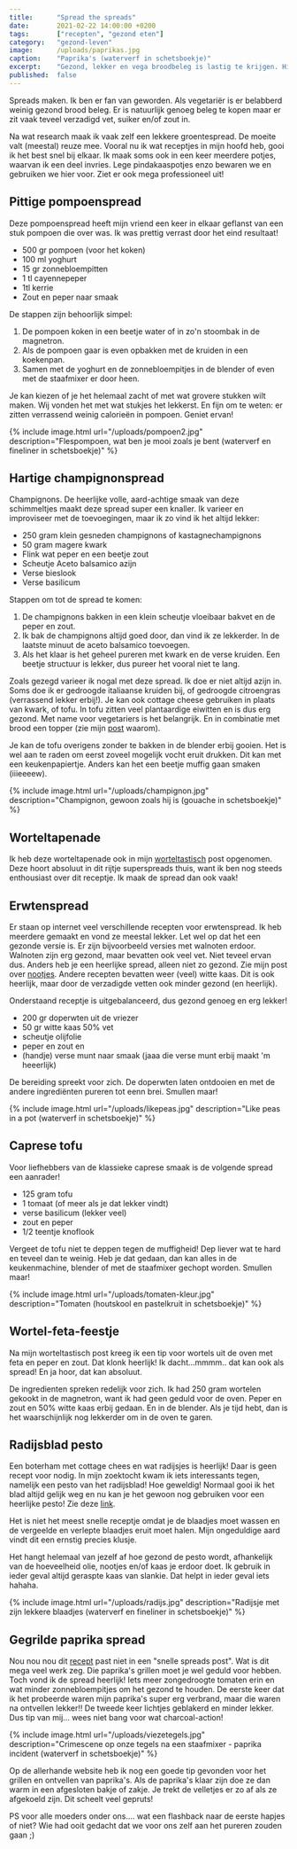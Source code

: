 ```yaml
---
title:      "Spread the spreads"
date:       2021-02-22 14:00:00 +0200
tags:       ["recepten", "gezond eten"]
category:   "gezond-leven"
image:      /uploads/paprikas.jpg
caption:    "Paprika's (waterverf in schetsboekje)"
excerpt:    "Gezond, lekker en vega broodbeleg is lastig te krijgen. Hier een vind je een aantal lekkere groentespread recepten voor wat blijheid op je bammetje."
published:  false
---
```

Spreads maken. Ik ben er fan van geworden. Als vegetariër is er belabberd weinig gezond brood beleg. Er is natuurlijk genoeg beleg te kopen maar er zit vaak teveel verzadigd vet, suiker en/of zout in.

Na wat research maak ik vaak zelf een lekkere groentespread. De moeite valt (meestal) reuze mee. Vooral nu ik wat receptjes in mijn hoofd heb, gooi ik het best snel bij elkaar. Ik maak soms ook in een keer meerdere potjes, waarvan ik een deel invries. Lege pindakaaspotjes enzo bewaren we en gebruiken we hier voor. Ziet er ook mega professioneel uit!

## Pittige pompoenspread

Deze pompoenspread heeft mijn vriend een keer in elkaar geflanst van een stuk pompoen die over was. Ik was prettig verrast door het eind resultaat!
* 500 gr pompoen (voor het koken)
* 100 ml yoghurt
* 15 gr zonnebloempitten
* 1 tl cayennepeper
* 1tl kerrie
* Zout en peper naar smaak

De stappen zijn behoorlijk simpel:
1. De pompoen koken in een beetje water of in zo'n stoombak in de magnetron.
2. Als de pompoen gaar is even opbakken met de kruiden in een koekenpan.
3. Samen met de yoghurt en de zonnebloempitjes in de blender of even met de staafmixer er door heen.

Je kan kiezen of je het helemaal zacht of met wat grovere stukken wilt maken. Wij vonden het met wat stukjes het lekkerst. En fijn om te weten: er zitten verrassend weinig calorieën in pompoen. Geniet ervan!

{% include image.html url="/uploads/pompoen2.jpg" description="Flespompoen, wat ben je mooi zoals je bent (waterverf en fineliner in schetsboekje)" %}

## Hartige champignonspread

Champignons. De heerlijke volle, aard-achtige smaak van deze schimmeltjes maakt deze spread super een knaller. Ik varieer en improviseer met de toevoegingen, maar ik zo vind ik het altijd lekker:

* 250 gram klein gesneden champignons of kastagnechampignons
* 50 gram magere kwark
* Flink wat peper en een beetje zout
* Scheutje Aceto balsamico azijn
* Verse bieslook
* Verse basilicum

Stappen om tot de spread te komen:
1. De champignons bakken in een klein scheutje vloeibaar bakvet en de peper en zout.
2. Ik bak de champignons altijd goed door, dan vind ik ze lekkerder. In de laatste minuut de aceto balsamico toevoegen.
3. Als het klaar is het geheel pureren met kwark en de verse kruiden. Een beetje structuur is lekker, dus pureer het vooral niet te lang.

Zoals gezegd varieer ik nogal met deze spread. Ik doe er niet altijd azijn in. Soms doe ik er gedroogde italiaanse kruiden bij, of gedroogde citroengras (verrassend lekker erbij!). Je kan ook cottage cheese gebruiken in plaats van kwark, of tofu. In tofu zitten veel plantaardige eiwitten en is dus erg gezond. Met name voor vegetariers is het belangrijk. En in combinatie met brood een topper (zie mijn [post](/over-afvallen/2020/11/08/eiwitten.html) waarom).

Je kan de tofu overigens zonder te bakken in de blender erbij gooien. Het is wel aan te raden om eerst zoveel mogelijk vocht eruit drukken. Dit kan met een keukenpapiertje. Anders kan het een beetje muffig gaan smaken (iiieeeew).

{% include image.html url="/uploads/champignon.jpg" description="Champignon, gewoon zoals hij is (gouache in schetsboekje)" %}

## Worteltapenade

Ik heb deze worteltapenade ook in mijn [worteltastisch](over-eten/2020/10/11/worteltastisch.html) post opgenomen. Deze hoort absoluut in dit rijtje superspreads thuis, want ik ben nog steeds enthousiast over dit receptje. Ik maak de spread dan ook vaak!

## Erwtenspread

Er staan op internet veel verschillende recepten voor erwtenspread. Ik heb meerdere gemaakt en vond ze meestal lekker. Let wel op dat het een gezonde versie is. Er zijn bijvoorbeeld versies met walnoten erdoor. Walnoten zijn erg gezond, maar bevatten ook veel vet. Niet teveel ervan dus. Anders heb je een heerlijke spread, alleen niet zo gezond. Zie mijn post over [nootjes](over-eten/2020/12/10/nootjes.html). Andere recepten bevatten weer (veel) witte kaas. Dit is ook heerlijk, maar door de verzadigde vetten ook minder gezond (en heerlijk).

Onderstaand receptje is uitgebalanceerd, dus gezond genoeg en erg lekker!
* 200 gr doperwten uit de vriezer
* 50 gr witte kaas 50% vet
* scheutje olijfolie
* peper en zout en
* (handje) verse munt naar smaak (jaaa die verse munt erbij maakt 'm heeerlijk)

De bereiding spreekt voor zich. De doperwten laten ontdooien en met de andere ingrediënten pureren tot eenn brei. Smullen maar!

{% include image.html url="/uploads/likepeas.jpg" description="Like peas in a pot (waterverf in schetsboekje)" %}

## Caprese tofu

Voor liefhebbers van de klassieke caprese smaak is de volgende spread een aanrader!

* 125 gram tofu
* 1 tomaat (of meer als je dat lekker vindt)
* verse basilicum (lekker veel)
* zout en peper
* 1/2 teentje knoflook

Vergeet de tofu niet te deppen tegen de muffigheid! Dep liever wat te hard en teveel dan te weinig. Heb je dat gedaan, dan kan alles in de keukenmachine, blender of met de staafmixer gechopt worden. Smullen maar!

{% include image.html url="/uploads/tomaten-kleur.jpg" description="Tomaten (houtskool en pastelkruit in schetsboekje)" %}

## Wortel-feta-feestje

Na mijn worteltastisch post kreeg ik een tip voor wortels uit de oven met feta en peper en zout. Dat klonk heerlijk! Ik dacht...mmmm.. dat kan ook als spread! En ja hoor, dat kan absoluut.

De ingredienten spreken redelijk voor zich. Ik had 250 gram wortelen gekookt in de magnetron, want ik had geen geduld voor de oven. Peper en zout en 50% witte kaas erbij gedaan. En in de blender. Als je tijd hebt, dan is het waarschijnlijk nog lekkerder om in de oven te garen.

## Radijsblad pesto

Een boterham met cottage chees en wat radijsjes is heerlijk! Daar is geen recept voor nodig.
In mijn zoektocht kwam ik iets interessants tegen, namelijk een pesto van het radijsblad! Hoe geweldig! Normaal gooi ik het blad altijd gelijk weg en nu kan je het gewoon nog gebruiken voor een heerlijke pesto! Zie deze [link](https://www.degezondekok.nl/recepten/lunch/item/279-pesto-van-radijsblad).

Het is niet het meest snelle receptje omdat je de blaadjes moet wassen en de vergeelde en verlepte blaadjes eruit moet halen. Mijn ongeduldige aard vindt dit een ernstig precies klusje.

Het hangt helemaal van jezelf af hoe gezond de pesto wordt, afhankelijk van de hoeveelheid olie, nootjes en/of kaas je erdoor doet. Ik gebruik in ieder geval altijd geraspte kaas van slankie. Dat helpt in ieder geval iets hahaha.

{% include image.html url="/uploads/radijs.jpg" description="Radijsje met zijn lekkere blaadjes (waterverf en fineliner in schetsboekje)" %}

## Gegrilde paprika spread

Nou nou nou dit [recept](https://zonderzooi.com/2019/02/09/gezonde-paprikaspread/) past niet in een "snelle spreads post". Wat is dit mega veel werk zeg. Die paprika's grillen moet je wel geduld voor hebben.
Toch vond ik de spread heerlijk! Iets meer zongedroogte tomaten erin en wat minder zonnebloempitjes om het gezond te houden.
De eerste keer dat ik het probeerde waren mijn paprika's super erg verbrand, maar die waren na ontvellen lekker!! De tweede keer lichtjes geblakerd en minder lekker. Dus tip van mij... wees niet bang voor wat charcoal-action!

{% include image.html url="/uploads/viezetegels.jpg" description="Crimescene op onze tegels na een staafmixer - paprika incident (waterverf in schetsboekje)" %}

Op de allerhande website heb ik nog een goede tip gevonden voor het grillen en ontvellen van paprika's. Als de paprika's klaar zijn doe ze dan warm in een afgesloten bakje of zakje. Je trekt de velletjes er zo af als ze afgekoeld zijn. Dit scheelt veel gepruts!


PS voor alle moeders onder ons.... wat een flashback naar de eerste hapjes of niet? Wie had ooit gedacht dat we voor ons zelf aan het pureren zouden gaan ;)
